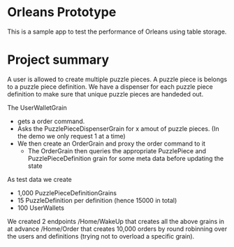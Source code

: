 # Orleans Prototype

This is a sample app to test the performance of Orleans using table storage.

# Project summary
A user is allowed to create multiple puzzle pieces.
A puzzle piece is belongs to a puzzle piece definition.
We have a dispenser for each puzzle piece definition to make sure that unique puzzle pieces are handeded out.

The UserWalletGrain 
- gets a order command.
- Asks the PuzzlePieceDispenserGrain for x amout of puzzle pieces. (In the demo we only request 1 at a time)
- We then create an OrderGrain and proxy the order command to it
	- The OrderGrain then queries the appropriate PuzzlePiece and PuzzlePieceDefinition grain for some meta data before updating the state

As test data we create
* 1,000 PuzzlePieceDefinitionGrains
* 15 PuzzleDefinition per definition (hence 15000 in total)
* 100 UserWallets

We created 2 endpoints
/Home/WakeUp that creates all the above grains in at advance
/Home/Order that creates 10,000 orders by round robinning over the users and definitions (trying not to overload a specific grain).
